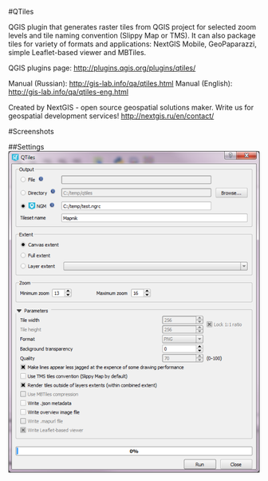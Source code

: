 #QTiles

QGIS plugin that generates raster tiles from QGIS project for selected zoom levels and tile naming convention (Slippy Map or TMS). It can also package tiles for variety of formats and applications: NextGIS Mobile, GeoPaparazzi, simple Leaflet-based viewer and MBTiles.

QGIS plugins page: http://plugins.qgis.org/plugins/qtiles/

Manual (Russian): http://gis-lab.info/qa/qtiles.html
Manual (English): http://gis-lab.info/qa/qtiles-eng.html

Created by NextGIS - open source geospatial solutions maker. Write us for geospatial development services!
http://nextgis.ru/en/contact/

#Screenshots

##Settings
![Example1](/img/example1.png)
